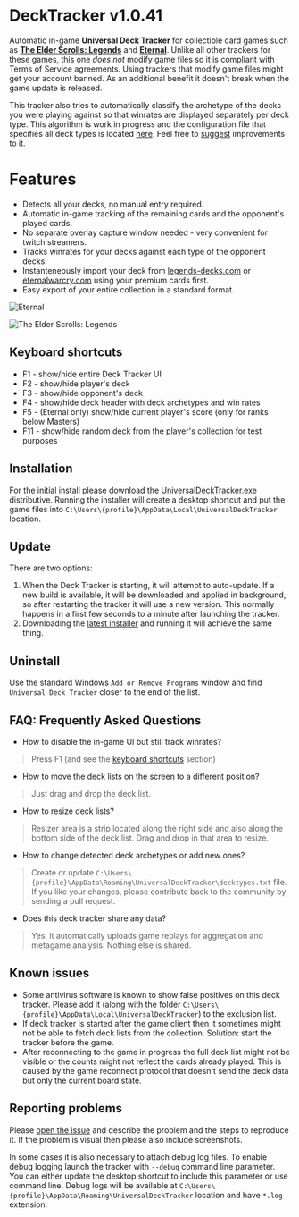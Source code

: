# DeckTracker v1.0.41
Automatic in-game **Universal Deck Tracker** for collectible card games such as [**The Elder Scrolls: Legends**](https://legends.bethesda.net) and [**Eternal**](https://www.eternalcardgame.com/). Unlike all other trackers for these games, this one *does not* modify game files so it is compliant with Terms of Service agreements. Using trackers that modify game files might get your account banned. As an additional benefit it doesn't break when the game update is released.

This tracker also tries to automatically classify the archetype of the decks you were playing against so that winrates are displayed separately per deck type. This algorithm is work in progress and the configuration file that specifies all deck types is located [here](decktypes.txt). Feel free to [suggest](https://github.com/extesy/DeckTracker/issues) improvements to it.

# Features
* Detects all your decks, no manual entry required.
* Automatic in-game tracking of the remaining cards and the opponent's played cards.
* No separate overlay capture window needed - very convenient for twitch streamers.
* Tracks winrates for your decks against each type of the opponent decks.
* Instanteneously import your deck from [legends-decks.com](http://www.legends-decks.com) or [eternalwarcry.com](https://eternalwarcry.com) using your premium cards first.
* Easy export of your entire collection in a standard format.

![Eternal](https://cloud.githubusercontent.com/assets/65872/26518058/aba71222-425c-11e7-8392-ed9981a23c8b.jpg)

![The Elder Scrolls: Legends](https://user-images.githubusercontent.com/65872/27020491-b9daea98-4ef6-11e7-8ce4-7c59df1853a7.jpg)

## Keyboard shortcuts
* F1 - show/hide entire Deck Tracker UI
* F2 - show/hide player's deck
* F3 - show/hide opponent's deck
* F4 - show/hide deck header with deck archetypes and win rates
* F5 - (Eternal only) show/hide current player's score (only for ranks below Masters)
* F11 - show/hide random deck from the player's collection for test purposes

## Installation
For the initial install please download the [UniversalDeckTracker.exe](https://github.com/extesy/DeckTracker/releases/latest) distributive. Running the installer will create a desktop shortcut and put the game files into `C:\Users\{profile}\AppData\Local\UniversalDeckTracker` location.

## Update
There are two options:
1. When the Deck Tracker is starting, it will attempt to auto-update. If a new build is available, it will be downloaded and applied in background, so after restarting the tracker it will use a new version. This normally happens in a first few seconds to a minute after launching the tracker.
2. Downloading the [latest installer](https://github.com/extesy/DeckTracker/releases/latest) and running it will achieve the same thing.

## Uninstall
Use the standard Windows `Add or Remove Programs` window and find `Universal Deck Tracker` closer to the end of the list.

## FAQ: Frequently Asked Questions
* How to disable the in-game UI but still track winrates?
> Press F1 (and see the [keyboard shortcuts](#keyboard-shortcuts) section)
* How to move the deck lists on the screen to a different position?
> Just drag and drop the deck list.
* How to resize deck lists?
> Resizer area is a strip located along the right side and also along the bottom side of the deck list. Drag and drop in that area to resize.
* How to change detected deck archetypes or add new ones?
> Create or update `C:\Users\{profile}\AppData\Roaming\UniversalDeckTracker\decktypes.txt` file. If you like your changes, please contribute back to the community by sending a pull request.
* Does this deck tracker share any data?
> Yes, it automatically uploads game replays for aggregation and metagame analysis. Nothing else is shared.

## Known issues
* Some antivirus software is known to show false positives on this deck tracker. Please add it (along with the folder `C:\Users\{profile}\AppData\Local\UniversalDeckTracker`) to the exclusion list.
* If deck tracker is started after the game client then it sometimes might not be able to fetch deck lists from the collection. Solution: start the tracker before the game.
* After reconnecting to the game in progress the full deck list might not be visible or the counts might not reflect the cards already played. This is caused by the game reconnect protocol that doesn't send the deck data but only the current board state.

## Reporting problems
Please [open the issue](https://github.com/extesy/DeckTracker/issues) and describe the problem and the steps to reproduce it. If the problem is visual then please also include screenshots.

In some cases it is also necessary to attach debug log files. To enable debug logging launch the tracker with `--debug` command line parameter. You can either update the desktop shortcut to include this parameter or use command line. Debug logs will be available at `C:\Users\{profile}\AppData\Roaming\UniversalDeckTracker` location and have `*.log` extension.
